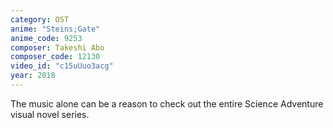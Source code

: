 ```yaml
---
category: OST
anime: "Steins;Gate"
anime_code: 9253
composer: Takeshi Abo
composer_code: 12130
video_id: "c15uUuo3acg"
year: 2018
---
```

The music alone can be a reason to check out the entire Science Adventure visual novel series.